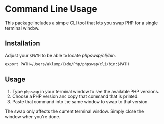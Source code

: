 <!--
id: phpswapcli
tags: ''
-->

# Command Line Usage

This package includes a simple CLI tool that lets you swap PHP for a single terminal window.

## Installation

Adjust your `$PATH` to be able to locate _phpswap/cli/bin_.

`export PATH=/Users/aklump/Code/Php/phpswap/cli/bin:$PATH`

## Usage

1. Type `phpswap` in your terminal window to see the available PHP versions.
2. Choose a PHP version and copy that command that is printed.
3. Paste that command into the same window to swap to that version.

The swap only affects the current terminal window. Simply close the window when you're done.
